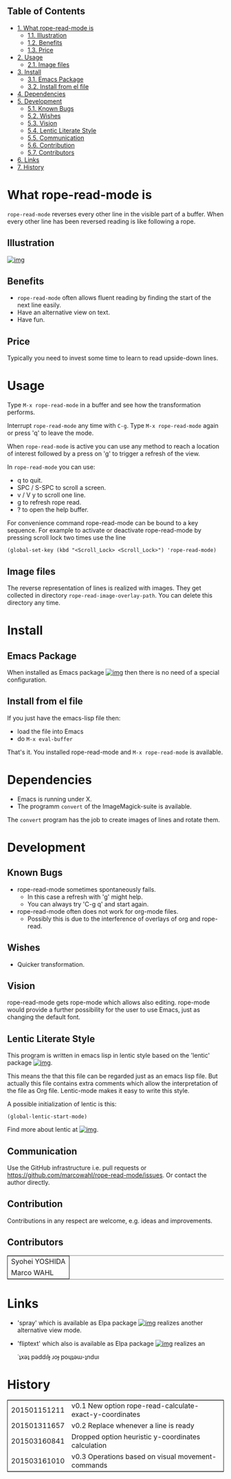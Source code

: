 <div id="table-of-contents">
<h2>Table of Contents</h2>
<div id="text-table-of-contents">
<ul>
<li><a href="#sec-1">1. What rope-read-mode is</a>
<ul>
<li><a href="#sec-1-1">1.1. Illustration</a></li>
<li><a href="#sec-1-2">1.2. Benefits</a></li>
<li><a href="#sec-1-3">1.3. Price</a></li>
</ul>
</li>
<li><a href="#sec-2">2. Usage</a>
<ul>
<li><a href="#sec-2-1">2.1. Image files</a></li>
</ul>
</li>
<li><a href="#sec-3">3. Install</a>
<ul>
<li><a href="#sec-3-1">3.1. Emacs Package</a></li>
<li><a href="#sec-3-2">3.2. Install from el file</a></li>
</ul>
</li>
<li><a href="#sec-4">4. Dependencies</a></li>
<li><a href="#sec-5">5. Development</a>
<ul>
<li><a href="#sec-5-1">5.1. Known Bugs</a></li>
<li><a href="#sec-5-2">5.2. Wishes</a></li>
<li><a href="#sec-5-3">5.3. Vision</a></li>
<li><a href="#sec-5-4">5.4. Lentic Literate Style</a></li>
<li><a href="#sec-5-5">5.5. Communication</a></li>
<li><a href="#sec-5-6">5.6. Contribution</a></li>
<li><a href="#sec-5-7">5.7. Contributors</a></li>
</ul>
</li>
<li><a href="#sec-6">6. Links</a></li>
<li><a href="#sec-7">7. History</a></li>
</ul>
</div>
</div>

# What rope-read-mode is<a id="sec-1"></a>

`rope-read-mode` reverses every other line in the visible part of a
buffer.  When every other line has been reversed reading is like
following a rope.

## Illustration<a id="sec-1-1"></a>

[![img](./rope-read-illustration.png)](rope-read-illustration.png)

## Benefits<a id="sec-1-2"></a>

-   `rope-read-mode` often allows fluent reading by finding the start of
    the next line easily.
-   Have an alternative view on text.
-   Have fun.

## Price<a id="sec-1-3"></a>

Typically you need to invest some time to learn to read upside-down
lines.

# Usage<a id="sec-2"></a>

Type `M-x rope-read-mode` in a buffer and see how the transformation
performs.

Interrupt `rope-read-mode` any time with `C-g`.  Type `M-x
rope-read-mode` again or press 'q' to leave the mode.

When `rope-read-mode` is active you can use any method to reach a
location of interest followed by a press on 'g' to trigger a refresh
of the view.

In `rope-read-mode` you can use:

-   q to quit.
-   SPC / <backspace> S-SPC to scroll a screen.
-   v <return> / V y to scroll one line.
-   g to refresh rope read.
-   ? to open the help buffer.

For convenience command rope-read-mode can be bound to a key
sequence.  For example to activate or deactivate rope-read-mode by
pressing scroll lock two times use the line

    (global-set-key (kbd "<Scroll_Lock> <Scroll_Lock>") 'rope-read-mode)

## Image files<a id="sec-2-1"></a>

The reverse representation of lines is realized with images.  They get
collected in directory `rope-read-image-overlay-path`.  You can delete
this directory any time.

# Install<a id="sec-3"></a>

## Emacs Package<a id="sec-3-1"></a>

When installed as Emacs package
[![img](http://melpa.org/packages/rope-read-mode-badge.svg)](http://melpa.org/#/rope-read-mode) then there is
no need of a special configuration.

## Install from el file<a id="sec-3-2"></a>

If you just have the emacs-lisp file then:

-   load the file into Emacs
-   do `M-x eval-buffer`

That's it.  You installed rope-read-mode and `M-x rope-read-mode` is
available.

# Dependencies<a id="sec-4"></a>

-   Emacs is running under X.
-   The programm `convert` of the ImageMagick-suite is available.

The `convert` program has the job to create images of lines and rotate
them.

# Development<a id="sec-5"></a>

## Known Bugs<a id="sec-5-1"></a>

-   rope-read-mode sometimes spontaneously fails.
    -   In this case a refresh with 'g' might help.
    -   You can always try 'C-g q' and start again.
-   rope-read-mode often does not work for org-mode files.
    -   Possibly this is due to the interference of overlays of org and
        rope-read.

## Wishes<a id="sec-5-2"></a>

-   Quicker transformation.

## Vision<a id="sec-5-3"></a>

rope-read-mode gets rope-mode which allows also editing.  rope-mode
would provide a further possibility for the user to use Emacs, just as
changing the default font.

## Lentic Literate Style<a id="sec-5-4"></a>

This program is written in emacs lisp in lentic style based on the
'lentic' package [![img](http://melpa.org/packages/lentic-badge.svg)](http://melpa.org/#/lentic).

This means the that this file can be regarded just as an emacs lisp
file.  But actually this file contains extra comments which allow the
interpretation of the file as Org file.  Lentic-mode makes it easy to
write this style.

A possible initialization of lentic is this:

    (global-lentic-start-mode)

Find more about lentic at
[![img](http://melpa.org/packages/lentic-badge.svg)](http://melpa.org/#/lentic).

## Communication<a id="sec-5-5"></a>

Use the GitHub infrastructure i.e. pull requests or
<https://github.com/marcowahl/rope-read-mode/issues>.  Or contact the
author directly.

## Contribution<a id="sec-5-6"></a>

Contributions in any respect are welcome, e.g. ideas and improvements.

## Contributors<a id="sec-5-7"></a>

<table border="2" cellspacing="0" cellpadding="6" rules="groups" frame="hsides">


<colgroup>
<col  class="left" />
</colgroup>
<tbody>
<tr>
<td class="left">Syohei YOSHIDA</td>
</tr>


<tr>
<td class="left">Marco WAHL</td>
</tr>
</tbody>
</table>

# Links<a id="sec-6"></a>

-   'spray' which is available as Elpa package
    [![img](http://melpa.org/packages/spray-badge.svg)](http://melpa.org/#/spray) realizes another
    alternative view mode.
-   'fliptext' which also is available as Elpa package
    [![img](http://melpa.org/packages/fliptext-badge.svg)](http://melpa.org/#/fliptext) realizes an
    
    ˙ʇxǝʇ pǝddılɟ ɹoɟ poɥʇǝɯ-ʇnduı

# History<a id="sec-7"></a>

<table border="2" cellspacing="0" cellpadding="6" rules="groups" frame="hsides">


<colgroup>
<col  class="right" />

<col  class="left" />
</colgroup>
<tbody>
<tr>
<td class="right">201501151211</td>
<td class="left">v0.1 New option rope-read-calculate-exact-y-coordinates</td>
</tr>


<tr>
<td class="right">201501311657</td>
<td class="left">v0.2 Replace whenever a line is ready</td>
</tr>


<tr>
<td class="right">201503160841</td>
<td class="left">Dropped option heuristic y-coordinates calculation</td>
</tr>


<tr>
<td class="right">201503161010</td>
<td class="left">v0.3 Operations based on visual movement-commands</td>
</tr>
</tbody>
</table>
